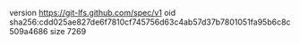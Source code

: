 version https://git-lfs.github.com/spec/v1
oid sha256:cdd025ae827de6f7810cf745756d63c4ab57d37b7801051fa95b6c8c509a4686
size 7269

